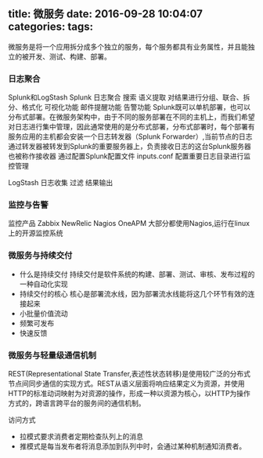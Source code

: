 title: 微服务
date: 2016-09-28 10:04:07
categories:
tags:
---
微服务是将一个应用拆分成多个独立的服务，每个服务都具有业务属性，并且能独立的被开发、测试、构建、部署。

### 日志聚合
Splunk和LogStash
Splunk 日志聚合 搜索 语义提取 对结果进行分组、联合、拆分、格式化 可视化功能  邮件提醒功能  告警功能
Splunk既可以单机部署，也可以分布式部署。在微服务架构中，由于不同的服务部署在不同的主机上，而我们希望对日志进行集中管理，因此通常使用的是分布式部署，分布式部署时，每个部署有服务应用的主机都会安装一个日志转发器（Splunk Forwarder）,当前节点的日志通过转发器被转发到Splunk的重要服务器上，负责接收日志的这台Splunk服务器也被称作接收器
通过配置Splunk配置文件 inputs.conf 配置重要日志目录进行监控管理

LogStash  日志收集  过滤 结果输出


### 监控与告警
监控产品 Zabbix  NewRelic  Nagios  OneAPM  大部分都使用Nagios,运行在linux上的开源监控系统

### 微服务与持续交付
 * 什么是持续交付
持续交付是软件系统的构建、部署、测试、审核、发布过程的一种自动化实现
 * 持续交付的核心
核心是部署流水线，因为部署流水线能将这几个环节有效的连接起来
  * 小批量价值流动
  * 频繁可发布
  * 快速反馈

### 微服务与轻量级通信机制
REST(Representational State Transfer,表述性状态转移)是使用较广泛的分布式节点间同步通信的实现方式。REST从语义层面将响应结果定义为资源，并使用HTTP的标准动词映射为对资源的操作，形成一种以资源为核心，以HTTP为操作方式的，跨语言跨平台的服务间的通信机制。

访问方式
 * 拉模式要求消费者定期检查队列上的消息
 * 推模式是每当发布者将消息添加到队列中时，会通过某种机制通知消费者。





